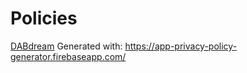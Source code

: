 # Policies

[DABdream](/dabdream/privacypolicy.md)
Generated with: https://app-privacy-policy-generator.firebaseapp.com/

<!---
https://torstenh82.github.io/docs/
-->
